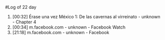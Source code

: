#Log of 22 day

1. [00:32] Érase una vez México 1: De las cavernas al virreinato - unknown - Chapter 4
1. [00:34] m.facebook.com - unknown - Facebook Watch
1. [21:18] m.facebook.com - unknown - Facebook
